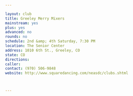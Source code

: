 ```yaml
---

layout: club
title: Greeley Merry Mixers
mainstream: yes
plus: yes
advanced: no
rounds: no
schedule: 2nd &amp; 4th Saturday, 7:30 PM
location: The Senior Center
address: 1010 6th St., Greeley, CO
state: CO
directions: 
caller: 
contact: (970) 506-9848
website: http://www.squaredancing.com/neasdc/clubs.shtml



---
```


